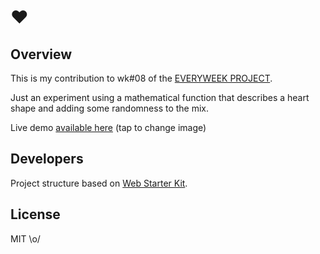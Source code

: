 # &#9829;

## Overview

This is my contribution to wk#08 of the [EVERYWEEK PROJECT](http://everyweekproject.tumblr.com/).

Just an experiment using a mathematical function that describes a heart shape and adding some randomness to the mix.

Live demo [available here](https://fefranca.github.io/heart) (tap to change image)

## Developers

Project structure based on [Web Starter Kit](http://developers.google.com/web/starter-kit).

## License

MIT \o/
